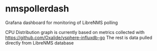 # nmspollerdash
Grafana dashboard for monitoring of LibreNMS polling

CPU Distribution graph is currently based on metrics collected with https://github.com/Oxalide/vsphere-influxdb-go
The rest is data pulled directly from LibreNMS database
